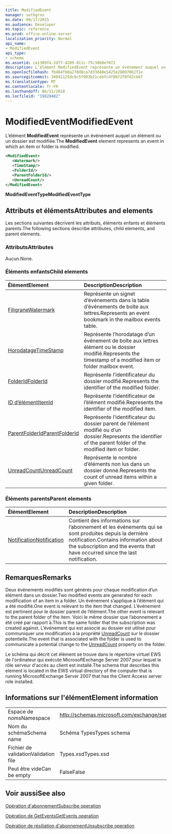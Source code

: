 ```yaml
---
title: ModifiedEvent
manager: sethgros
ms.date: 09/17/2015
ms.audience: Developer
ms.topic: reference
ms.prod: office-online-server
localization_priority: Normal
api_name:
- ModifiedEvent
api_type:
- schema
ms.assetid: ca1309f4-2df7-4289-811c-75c3db0e7072
description: L’élément ModifiedEvent représente un événement auquel un élément ou un dossier est modifiée.
ms.openlocfilehash: fb464fb0a270d8ca7d33d40e5425e260970b2f1e
ms.sourcegitcommit: 34041125dc8c5f993b21cebfc4f8b72f0fd2cb6f
ms.translationtype: MT
ms.contentlocale: fr-FR
ms.lasthandoff: 06/11/2018
ms.locfileid: "19828482"
---
```

# <a name="modifiedevent"></a><span data-ttu-id="1d5a5-103">ModifiedEvent</span><span class="sxs-lookup"><span data-stu-id="1d5a5-103">ModifiedEvent</span></span>

<span data-ttu-id="1d5a5-104">L’élément **ModifiedEvent** représente un événement auquel un élément ou un dossier est modifiée.</span><span class="sxs-lookup"><span data-stu-id="1d5a5-104">The **ModifiedEvent** element represents an event in which an item or folder is modified.</span></span> 
  
```xml
<ModifiedEvent>
   <Watermark/>
   <TimeStamp/>
   <FolderId/>
   <ParentFolderId/>
   <UnreadCount/>
</ModifiedEvent>
```

 <span data-ttu-id="1d5a5-105">**ModifiedEventType**</span><span class="sxs-lookup"><span data-stu-id="1d5a5-105">**ModifiedEventType**</span></span>
## <a name="attributes-and-elements"></a><span data-ttu-id="1d5a5-106">Attributs et éléments</span><span class="sxs-lookup"><span data-stu-id="1d5a5-106">Attributes and elements</span></span>

<span data-ttu-id="1d5a5-107">Les sections suivantes décrivent les attributs, éléments enfants et éléments parents.</span><span class="sxs-lookup"><span data-stu-id="1d5a5-107">The following sections describe attributes, child elements, and parent elements.</span></span>
  
### <a name="attributes"></a><span data-ttu-id="1d5a5-108">Attributs</span><span class="sxs-lookup"><span data-stu-id="1d5a5-108">Attributes</span></span>

<span data-ttu-id="1d5a5-109">Aucun.</span><span class="sxs-lookup"><span data-stu-id="1d5a5-109">None.</span></span>
  
### <a name="child-elements"></a><span data-ttu-id="1d5a5-110">Éléments enfants</span><span class="sxs-lookup"><span data-stu-id="1d5a5-110">Child elements</span></span>

|<span data-ttu-id="1d5a5-111">**Élément**</span><span class="sxs-lookup"><span data-stu-id="1d5a5-111">**Element**</span></span>|<span data-ttu-id="1d5a5-112">**Description**</span><span class="sxs-lookup"><span data-stu-id="1d5a5-112">**Description**</span></span>|
|:-----|:-----|
|[<span data-ttu-id="1d5a5-113">Filigrane</span><span class="sxs-lookup"><span data-stu-id="1d5a5-113">Watermark</span></span>](watermark.md) <br/> |<span data-ttu-id="1d5a5-114">Représente un signet d’événements dans la table d’événements de boîte aux lettres.</span><span class="sxs-lookup"><span data-stu-id="1d5a5-114">Represents an event bookmark in the mailbox events table.</span></span>  <br/> |
|[<span data-ttu-id="1d5a5-115">Horodatage</span><span class="sxs-lookup"><span data-stu-id="1d5a5-115">TimeStamp</span></span>](timestamp.md) <br/> |<span data-ttu-id="1d5a5-116">Représente l’horodatage d’un événement de boîte aux lettres élément ou le dossier modifié.</span><span class="sxs-lookup"><span data-stu-id="1d5a5-116">Represents the timestamp of a modified item or folder mailbox event.</span></span>  <br/> |
|[<span data-ttu-id="1d5a5-117">FolderId</span><span class="sxs-lookup"><span data-stu-id="1d5a5-117">FolderId</span></span>](folderid.md) <br/> |<span data-ttu-id="1d5a5-118">Représente l’identificateur du dossier modifié.</span><span class="sxs-lookup"><span data-stu-id="1d5a5-118">Represents the identifier of the modified folder.</span></span>  <br/> |
|[<span data-ttu-id="1d5a5-119">ID d’élément</span><span class="sxs-lookup"><span data-stu-id="1d5a5-119">ItemId</span></span>](itemid.md) <br/> |<span data-ttu-id="1d5a5-120">Représente l’identificateur de l’élément modifié.</span><span class="sxs-lookup"><span data-stu-id="1d5a5-120">Represents the identifier of the modified item.</span></span>  <br/> |
|[<span data-ttu-id="1d5a5-121">ParentFolderId</span><span class="sxs-lookup"><span data-stu-id="1d5a5-121">ParentFolderId</span></span>](parentfolderid.md) <br/> |<span data-ttu-id="1d5a5-122">Représente l’identificateur du dossier parent de l’élément modifié ou d’un dossier.</span><span class="sxs-lookup"><span data-stu-id="1d5a5-122">Represents the identifier of the parent folder of the modified item or folder.</span></span>  <br/> |
|[<span data-ttu-id="1d5a5-123">UnreadCount</span><span class="sxs-lookup"><span data-stu-id="1d5a5-123">UnreadCount</span></span>](unreadcount.md) <br/> |<span data-ttu-id="1d5a5-124">Représente le nombre d’éléments non lus dans un dossier donné.</span><span class="sxs-lookup"><span data-stu-id="1d5a5-124">Represents the count of unread items within a given folder.</span></span>  <br/> |
   
### <a name="parent-elements"></a><span data-ttu-id="1d5a5-125">Éléments parents</span><span class="sxs-lookup"><span data-stu-id="1d5a5-125">Parent elements</span></span>

|<span data-ttu-id="1d5a5-126">**Élément**</span><span class="sxs-lookup"><span data-stu-id="1d5a5-126">**Element**</span></span>|<span data-ttu-id="1d5a5-127">**Description**</span><span class="sxs-lookup"><span data-stu-id="1d5a5-127">**Description**</span></span>|
|:-----|:-----|
|[<span data-ttu-id="1d5a5-128">Notification</span><span class="sxs-lookup"><span data-stu-id="1d5a5-128">Notification</span></span>](notification-ex15websvcsotherref.md) <br/> |<span data-ttu-id="1d5a5-129">Contient des informations sur l’abonnement et les événements qui se sont produites depuis la dernière notification.</span><span class="sxs-lookup"><span data-stu-id="1d5a5-129">Contains information about the subscription and the events that have occurred since the last notification.</span></span>  <br/> |
   
## <a name="remarks"></a><span data-ttu-id="1d5a5-130">Remarques</span><span class="sxs-lookup"><span data-stu-id="1d5a5-130">Remarks</span></span>

<span data-ttu-id="1d5a5-131">Deux événements modifiés sont générés pour chaque modification d’un élément dans un dossier.</span><span class="sxs-lookup"><span data-stu-id="1d5a5-131">Two modified events are generated for each modification of an item in a folder.</span></span> <span data-ttu-id="1d5a5-132">Un événement s’applique à l’élément qui a été modifié.</span><span class="sxs-lookup"><span data-stu-id="1d5a5-132">One event is relevant to the item that changed.</span></span> <span data-ttu-id="1d5a5-133">L’événement est pertinent pour le dossier parent de l’élément.</span><span class="sxs-lookup"><span data-stu-id="1d5a5-133">The other event is relevant to the parent folder of the item.</span></span> <span data-ttu-id="1d5a5-134">Voici le même dossier que l’abonnement a été créé par rapport à.</span><span class="sxs-lookup"><span data-stu-id="1d5a5-134">This is the same folder that the subscription was created against.</span></span> <span data-ttu-id="1d5a5-135">L’événement qui est associé au dossier est utilisé pour communiquer une modification à la propriété [UnreadCount](unreadcount.md) sur le dossier potentielle.</span><span class="sxs-lookup"><span data-stu-id="1d5a5-135">The event that is associated with the folder is used to communicate a potential change to the [UnreadCount](unreadcount.md) property on the folder.</span></span> 
  
<span data-ttu-id="1d5a5-136">Le schéma qui décrit cet élément se trouve dans le répertoire virtuel EWS de l'ordinateur qui exécute MicrosoftExchange Server 2007 pour lequel le rôle serveur d'accès au client est installé.</span><span class="sxs-lookup"><span data-stu-id="1d5a5-136">The schema that describes this element is located in the EWS virtual directory of the computer that is running MicrosoftExchange Server 2007 that has the Client Access server role installed.</span></span>
  
## <a name="element-information"></a><span data-ttu-id="1d5a5-137">Informations sur l'élément</span><span class="sxs-lookup"><span data-stu-id="1d5a5-137">Element information</span></span>

|||
|:-----|:-----|
|<span data-ttu-id="1d5a5-138">Espace de noms</span><span class="sxs-lookup"><span data-stu-id="1d5a5-138">Namespace</span></span>  <br/> |http://schemas.microsoft.com/exchange/services/2006/types  <br/> |
|<span data-ttu-id="1d5a5-139">Nom du schéma</span><span class="sxs-lookup"><span data-stu-id="1d5a5-139">Schema name</span></span>  <br/> |<span data-ttu-id="1d5a5-140">Schéma Types</span><span class="sxs-lookup"><span data-stu-id="1d5a5-140">Types schema</span></span>  <br/> |
|<span data-ttu-id="1d5a5-141">Fichier de validation</span><span class="sxs-lookup"><span data-stu-id="1d5a5-141">Validation file</span></span>  <br/> |<span data-ttu-id="1d5a5-142">Types.xsd</span><span class="sxs-lookup"><span data-stu-id="1d5a5-142">Types.xsd</span></span>  <br/> |
|<span data-ttu-id="1d5a5-143">Peut être vide</span><span class="sxs-lookup"><span data-stu-id="1d5a5-143">Can be empty</span></span>  <br/> |<span data-ttu-id="1d5a5-144">False</span><span class="sxs-lookup"><span data-stu-id="1d5a5-144">False</span></span>  <br/> |
   
## <a name="see-also"></a><span data-ttu-id="1d5a5-145">Voir aussi</span><span class="sxs-lookup"><span data-stu-id="1d5a5-145">See also</span></span>



[<span data-ttu-id="1d5a5-146">Opération d'abonnement</span><span class="sxs-lookup"><span data-stu-id="1d5a5-146">Subscribe operation</span></span>](subscribe-operation.md)
  
[<span data-ttu-id="1d5a5-147">Opération de GetEvents</span><span class="sxs-lookup"><span data-stu-id="1d5a5-147">GetEvents operation</span></span>](getevents-operation.md)
  
[<span data-ttu-id="1d5a5-148">Opération de résiliation d'abonnement</span><span class="sxs-lookup"><span data-stu-id="1d5a5-148">Unsubscribe operation</span></span>](unsubscribe-operation.md)

